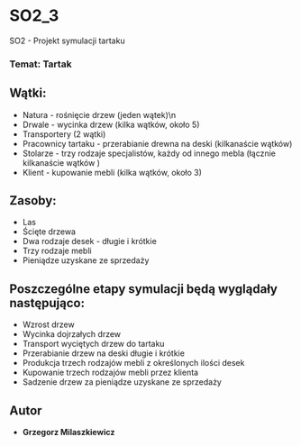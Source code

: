 # SO2_3
SO2 - Projekt symulacji tartaku

### Temat: Tartak


## Wątki: 

* Natura - rośnięcie drzew (jeden wątek)\n
* Drwale - wycinka drzew (kilka wątków, około 5)
* Transportery (2 wątki)
* Pracownicy tartaku - przerabianie drewna na deski (kilkanaście wątków)
* Stolarze - trzy rodzaje specjalistów, każdy od innego mebla (łącznie kilkanaście wątków )
* Klient - kupowanie mebli (kilka wątków, około 3)

## Zasoby:
* Las
* Ścięte drzewa
* Dwa rodzaje desek - długie i krótkie
* Trzy rodzaje mebli 
* Pieniądze uzyskane ze sprzedaży 

## Poszczególne etapy symulacji będą wyglądały następująco:
* Wzrost drzew
* Wycinka dojrzałych drzew
* Transport wyciętych drzew do tartaku
* Przerabianie drzew na deski długie i krótkie
* Produkcja trzech rodzajów mebli z określonych ilości desek
* Kupowanie trzech rodzajów mebli przez klienta 
* Sadzenie drzew za pieniądze uzyskane ze sprzedaży

## Autor

* **Grzegorz Milaszkiewicz** 
